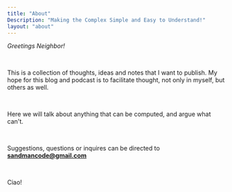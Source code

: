 ```yaml
---
title: "About"
Description: "Making the Complex Simple and Easy to Understand!"
layout: "about"
---
```


_Greetings Neighbor!_

<br/>

This is a collection of thoughts, ideas and notes that I want to publish. My hope for this blog and podcast is to facilitate thought, not only in myself, but others as well.

<br/>

Here we will talk about anything that can be computed, and argue what can't.

<br/>

Suggestions, questions or inquires can be directed to **[sandmancode@gmail.com](mailto:sandmancode@gmail.com)**

<br/>

Ciao!
